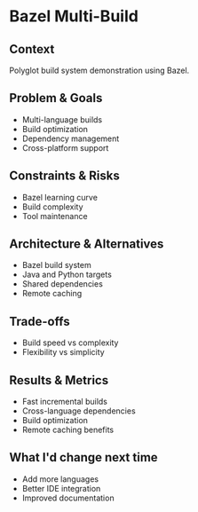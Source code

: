 # Bazel Multi-Build

## Context

Polyglot build system demonstration using Bazel.

## Problem & Goals

- Multi-language builds
- Build optimization
- Dependency management
- Cross-platform support

## Constraints & Risks

- Bazel learning curve
- Build complexity
- Tool maintenance

## Architecture & Alternatives

- Bazel build system
- Java and Python targets
- Shared dependencies
- Remote caching

## Trade-offs

- Build speed vs complexity
- Flexibility vs simplicity

## Results & Metrics

- Fast incremental builds
- Cross-language dependencies
- Build optimization
- Remote caching benefits

## What I'd change next time

- Add more languages
- Better IDE integration
- Improved documentation